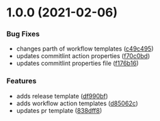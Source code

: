 # 1.0.0 (2021-02-06)


### Bug Fixes

* changes parth of workflow templates ([c49c495](https://github.com/refrens/.github/commit/c49c495232dae6f82861d2ad825d950f60657a3b))
* updates commitlint action properties ([f70c0bd](https://github.com/refrens/.github/commit/f70c0bd0ec1bfc21bd6aca50482bb2d38dc7a831))
* updates commitlint properties file ([f176b16](https://github.com/refrens/.github/commit/f176b16dd40890cb42295c4dd89d5b561a7b9140))


### Features

* adds release template ([df990bf](https://github.com/refrens/.github/commit/df990bf567c26014ea642a1f54fb46154fb8fa8e))
* adds workflow action templates ([d85062c](https://github.com/refrens/.github/commit/d85062c3b2db0ae012af7b2aac8c5aad00fff6cc))
* updates pr template ([838dff8](https://github.com/refrens/.github/commit/838dff827e62ee2bb3c26b58d0b13f7f79f653ad))



